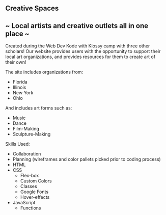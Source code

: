 ## Creative Spaces

## ~ Local artists and creative outlets all in one place ~
Created during the Web Dev Kode with Klossy camp with three other scholars!
Our website provides users with the opportunity to support their local art organizations, and provides resources for them to create art of their own!  

The site includes organizations from:
- Florida
- Illinois
- New York
- Ohio

And includes art forms such as:
- Music
- Dance
- Film-Making
- Sculpture-Making

Skills Used:
- Collaboration
- Planning (wireframes and color pallets picked prior to coding process)
- HTML
- CSS
     - Flex-box
     - Custom Colors
     -   Classes
     -   Google Fonts
     -   Hover-effects
 -   JavaScript
     -    Functions
